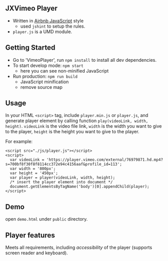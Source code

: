 ## JXVimeo Player
* Written in [Airbnb JavaScript](https://github.com/airbnb/javascript) style
  * used `jshint` to setup the rules.
* `player.js` is a UMD module.

## Getting Started
* Go to 'VimeoPlayer', run `npm install` to install all dev dependencies.
* To start develop mode: `npm start`  
  * here you can see non-minified JavaScript
* Run production: `npm run build`
  * JavaScript minification
  * remove source map

## Usage
In your HTML `<script>` tag, include `player.min.js` or `player.js`, and generate player element by calling function `play(videoLink, width, height)`. `videoLink` is the video file link, `width` is the width you want to give to the player, `height` is the height you want to give to the player.

For example:
```
<script src="./js/player.js"></script>
<script>
  var videoLink = 'https://player.vimeo.com/external/76979871.hd.mp4?s=700bf8f30f8f8114cc372e94c4156aaf&profile_id=113';
  var width = '800px';
  var height = '450px';
  var player = player(videoLink, width, height);
  /* insert the player element into document */
  document.getElementsByTagName('body')[0].appendChild(player);
</script>
```
## Demo
open `demo.html` under `public` directory.

## Player features
Meets all requirements, including _accessibility_ of the player (supports screen reader and keyboard).
